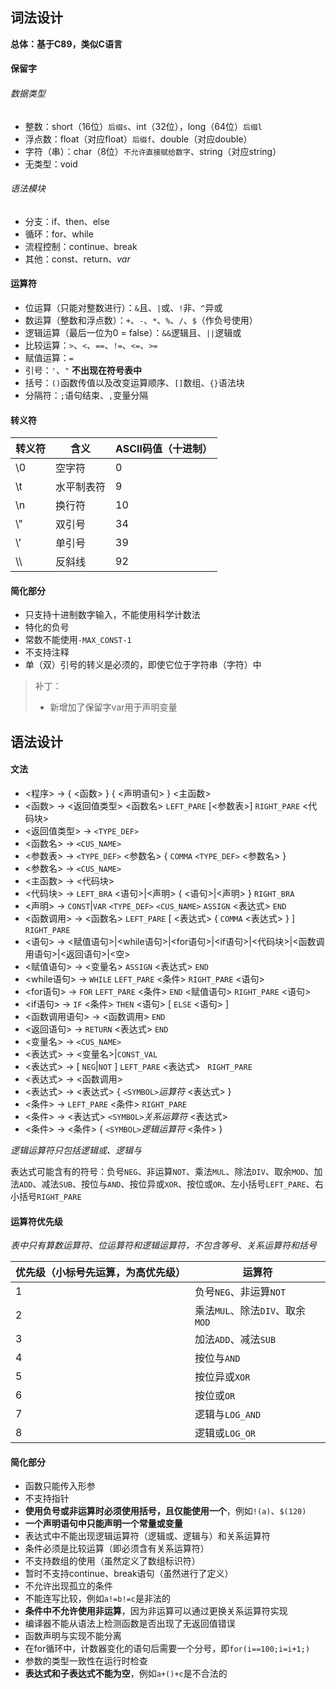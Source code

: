 ## 词法设计
**总体：基于C89，类似C语言**

#### 保留字

###### 数据类型

- 整数：short（16位）`后缀s`、int（32位），long（64位）`后缀l`
- 浮点数：float（对应float）`后缀f`、double（对应double）
- 字符（串）：char（8位）`不允许直接赋给数字`、string（对应string）
- 无类型：void

###### 语法模块

- 分支：if、then、else
- 循环：for、while
- 流程控制：continue、break
- 其他：const、return、*var*

#### 运算符

- 位运算（只能对整数进行）：`&`且、`|`或、`!`非、`^`异或
- 数运算（整数和浮点数）：`+`、`-`、`*`、`%`、`/`、`$`（作负号使用）
- 逻辑运算（最后一位为0 = false）：`&&`逻辑且、`||`逻辑或
- 比较运算：`>`、`<`、`==`、`!=`、`<=`、`>=`
- 赋值运算：`=`
- 引号：`'`、`"` **不出现在符号表中**
- 括号：`()`函数传值以及改变运算顺序、`[]`数组、`{}`语法块
- 分隔符：`;`语句结束、`,`变量分隔

#### 转义符

| 转义符 | 含义       | **ASCII**码值（十进制） |
| ------ | ---------- | ----------------------- |
| \\0    | 空字符     | 0                       |
| \\t    | 水平制表符 | 9                       |
| \\n    | 换行符     | 10                      |
| \\"    | 双引号     | 34                      |
| \\'    | 单引号     | 39                      |
| \\\\   | 反斜线     | 92                      |



#### 简化部分

- 只支持十进制数字输入，不能使用科学计数法
- 特化的负号
- 常数不能使用`-MAX_CONST-1`
- 不支持注释
- 单（双）引号的转义是必须的，即使它位于字符串（字符）中

> 补丁：
>
> - 新增加了保留字var用于声明变量

## 语法设计

#### 文法

- <程序> → { <函数> } { <声明语句> }  <主函数>
- <函数> → <返回值类型> <函数名> `LEFT_PARE` [<参数表>] `RIGHT_PARE` <代码块>
- <返回值类型> → `<TYPE_DEF>`
- <函数名> → `<CUS_NAME>`
- <参数表> → `<TYPE_DEF>` <参数名> { `COMMA` `<TYPE_DEF>` <参数名> }
- <参数名> → `<CUS_NAME>`
- <主函数> → <代码块>
- <代码块> → `LEFT_BRA` <语句>|<声明> {  <语句>|<声明>  } `RIGHT_BRA`
- <声明> → `CONST`|`VAR`  `<TYPE_DEF>`  `<CUS_NAME>`  `ASSIGN`  <表达式> `END`
- <函数调用> → <函数名> `LEFT_PARE` [ <表达式> { `COMMA` <表达式> } ] `RIGHT_PARE`
- <语句> → <赋值语句>|<while语句>|<for语句>|<if语句>|<代码块>|<函数调用语句>|<返回语句>|<空>  
- <赋值语句> → <变量名> `ASSIGN` <表达式> `END`
- <while语句> → `WHILE` `LEFT_PARE` <条件> `RIGHT_PARE` <语句>
- <for语句> → `FOR` `LEFT_PARE` <条件> `END` <赋值语句> `RIGHT_PARE` <语句>
- <if语句> → `IF` <条件> `THEN` <语句> [ `ELSE` <语句> ]
- <函数调用语句> → <函数调用>  `END`
- <返回语句> → `RETURN` <表达式> `END`
- <变量名> → `<CUS_NAME>`
- <表达式> → <变量名>|`CONST_VAL`
- <表达式> → [ `NEG`|`NOT` ]  `LEFT_PARE` <表达式> ` RIGHT_PARE`
- <表达式> → <函数调用> 
- <表达式> → <表达式>  { `<SYMBOL>`*运算符*   <表达式> }
- <条件> →  `LEFT_PARE` <条件> `RIGHT_PARE`
- <条件> → <表达式>  `<SYMBOL>`*关系运算符*   <表达式> 
- <条件> → <条件> { `<SYMBOL>`*逻辑运算符*  <条件> }

*逻辑运算符只包括逻辑或、逻辑与*

表达式可能含有的符号：负号`NEG`、非运算`NOT`、乘法`MUL`、除法`DIV`、取余`MOD`、加法`ADD`、减法`SUB`、按位与`AND`、按位异或`XOR`、按位或`OR`、左小括号`LEFT_PARE`、右小括号`RIGHT_PARE`

#### 运算符优先级

*表中只有算数运算符、位运算符和逻辑运算符，不包含等号、关系运算符和括号*

| 优先级（小标号先运算，为高优先级） | 运算符                          |
| ---------------------------------- | ------------------------------- |
| 1                                  | 负号`NEG`、非运算`NOT`          |
| 2                                  | 乘法`MUL`、除法`DIV`、取余`MOD` |
| 3                                  | 加法`ADD`、减法`SUB`            |
| 4                                  | 按位与`AND`                     |
| 5                                  | 按位异或`XOR`                   |
| 6                                  | 按位或`OR`                      |
| 7                                  | 逻辑与`LOG_AND`                 |
| 8                                  | 逻辑或`LOG_OR`                  |

#### 简化部分

- 函数只能传入形参
- 不支持指针
- **使用负号或非运算时必须使用括号，且仅能使用一个**，例如`!(a)`、`$(120)`
- **一个声明语句中只能声明一个常量或变量**
- 表达式中不能出现逻辑运算符（逻辑或、逻辑与）和关系运算符
- 条件必须是比较运算（即必须含有关系运算符）
- 不支持数组的使用（虽然定义了数组标识符）
- 暂时不支持continue、break语句（虽然进行了定义）
- 不允许出现孤立的条件
- 不能连写比较，例如`a!=b!=c`是非法的
- **条件中不允许使用非运算**，因为非运算可以通过更换关系运算符实现
- 编译器不能从语法上检测函数是否出现了无返回值错误
- 函数声明与实现不能分离
- 在for循环中，计数器变化的语句后需要一个分号，即`for(i==100;i=i+1;)`
- 参数的类型一致性在运行时检查
- **表达式和子表达式不能为空**，例如`a+()+c`是不合法的

